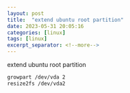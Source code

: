 ```yaml
---
layout: post
title:  "extend ubuntu root partition"
date: 2023-05-31 20:05:16
categories: [linux]
tags: [linux]
excerpt_separator: <!--more-->
---
```

extend ubuntu root partition
<!--more-->


```bash
growpart /dev/vda 2
resize2fs /dev/vda2
```